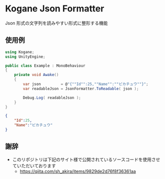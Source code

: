 # Kogane Json Formatter

Json 形式の文字列を読みやすい形式に整形する機能

## 使用例

```cs
using Kogane;
using UnityEngine;

public class Example : MonoBehaviour
{
    private void Awake()
    {
        var json         = @"{""Id"":25,""Name"":""ピカチュウ""}";
        var readableJson = JsonFormatter.ToReadable( json );

        Debug.Log( readableJson );
    }
}
```

```json
{
    "Id":25,
    "Name":"ピカチュウ"
}
```

## 謝辞

* このリポジトリは下記のサイト様で公開されているソースコードを使用させていただいております
    * https://qiita.com/sh_akira/items/9829de2d76f8f36361aa

